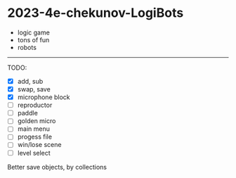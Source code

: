 # 2023-4e-chekunov-LogiBots
- logic game
- tons of fun
- robots

___
TODO:

- [x] add, sub
- [x] swap, save 
- [x] microphone block
- [ ] reproductor
- [ ] paddle
- [ ] golden micro
- [ ] main menu
- [ ] progess file
- [ ] win/lose scene
- [ ] level select

Better save objects, by collections
